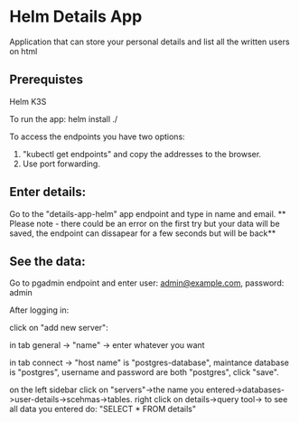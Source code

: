 # Helm Details App
Application that can store your personal details and list all the written users on html

## Prerequistes
Helm
K3S

To run the app:
helm install <choose a name> ./<folder with Chart.yaml>

To access the endpoints you have two options:
1. "kubectl get endpoints" and copy the addresses to the browser.
2. Use port forwarding.

## Enter details:
Go to the "details-app-helm" app endpoint and type in name and email.
** Please note - there could be an error on the first try but your data will be saved, the endpoint can dissapear for a few seconds but will be back**

## See the data:
Go to pgadmin endpoint and enter user: admin@example.com, password: admin

After logging in:

click on "add new server":

in tab general -> "name" -> enter whatever you want

in tab connect -> "host name" is "postgres-database", maintance database is "postgres", username and password are both "postgres", click "save".

on the left sidebar click on "servers"->the name you entered->databases->user-details->scehmas->tables. right click on details->query tool-> to see all data you entered do: "SELECT * FROM details"


